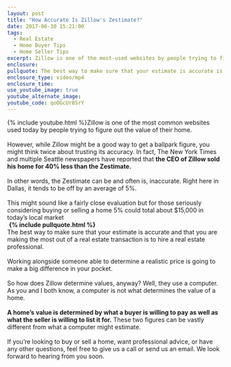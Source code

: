 ```yaml
---
layout: post
title: "How Accurate Is Zillow's Zestimate?"
date: 2017-06-30 15:21:00
tags:
  - Real Estate
  - Home Buyer Tips
  - Home Seller Tips
excerpt: Zillow is one of the most-used websites by people trying to find the value of homes on the market today. But it turns out that the Zestimate may not be as accurate as you might think.
enclosure:
pullquote: The best way to make sure that your estimate is accurate is to hire a real estate professional.
enclosure_type: video/mp4
enclosure_time:
use_youtube_image: true
youtube_alternate_image:
youtube_code: qoOGcUr8SrY
---
```



{% include youtube.html %}Zillow is one of the most common websites used today by people trying to figure out the value of their home.
<br>
<br>However, while Zillow might be a good way to get a ballpark figure, you might think twice about trusting its accuracy. In fact, The New York Times and multiple Seattle newspapers have reported that **the CEO of Zillow sold his home for 40% less than the Zestimate.**
<br>
<br>In other words, the Zestimate can be and often is, inaccurate. Right here in Dallas, it tends to be off by an average of 5%.
<br>
<br>This might sound like a fairly close evaluation but for those seriously considering buying or selling a home 5% could total about $15,000 in today’s local market
<br>&nbsp;**{% include pullquote.html %}**
<br>The best way to make sure that your estimate is accurate and that you are making the most out of a real estate transaction is to hire a real estate professional.
<br>
<br>Working alongside someone able to determine a realistic price is going to make a big difference in your pocket.
<br>
<br>So how does Zillow determine values, anyway? Well, they use a computer. As you and I both know, a computer is not what determines the value of a home.
<br>
<br>**A home’s value is determined by what a buyer is willing to pay as well as what the seller is willing to list it for.** These two figures can be vastly different from what a computer might estimate.
<br>
<br>If you’re looking to buy or sell a home, want professional advice, or have any other questions, feel free to give us a call or send us an email. We look forward to hearing from you soon.